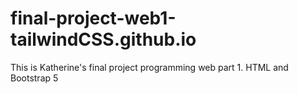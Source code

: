 # final-project-web1-tailwindCSS.github.io
This is Katherine's final project programming web part 1. HTML and Bootstrap 5
